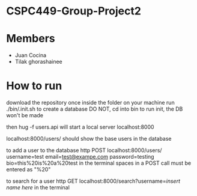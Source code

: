 # CSPC449-Group-Project2

# Members
- Juan Cocina
- Tilak ghorashainee

# How to run
download the repository
once inside the folder on your machine run ./bin/.init.sh to create a database
DO NOT, cd into bin to run init, the DB won't be made

then hug -f users.api will start a local server
localhost:8000

localhost:8000/users/ should show the base users
in the database

to add a user to the database
http POST localhost:8000/users/ username=test email=test@exampe.com password=testing bio=this%20is%20a%20test
in the terminal
spaces in a POST call must be entered as "%20"

to search for a user
http GET localhost:8000/search?username=*insert name here*
in the terminal

